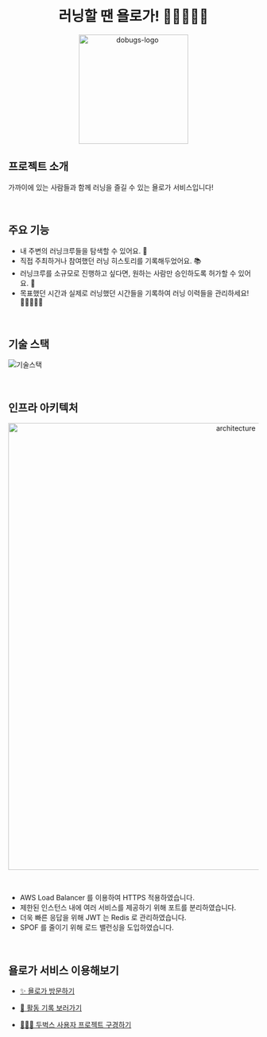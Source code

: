 <div align="center">
<h1> 러닝할 땐 욜로가! 🏃🏻‍♀️🏃🏻 </h1>
</div>

<p align="center">
<img src="https://user-images.githubusercontent.com/92148749/229272189-a08ec8a9-6ccf-433a-a15a-0782822a2d48.png" alt="dobugs-logo" width="220" height="220">
</p>

## 프로젝트 소개
가까이에 있는 사람들과 함께 러닝을 즐길 수 있는 욜로가 서비스입니다!

<br>

## 주요 기능
- 내 주변의 러닝크루들을 탐색할 수 있어요. 🧐
- 직접 주최하거나 참여했던 러닝 히스토리를 기록해두었어요. 📚
- 러닝크루를 소규모로 진행하고 싶다면, 원하는 사람만 승인하도록 허가할 수 있어요. 🤫
- 목표했던 시간과 실제로 러닝했던 시간들을 기록하여 러닝 이력들을 관리하세요! 🏃🏻‍♀️🏃🏻

<br>

## 기술 스택
![기술스택](https://user-images.githubusercontent.com/92148749/229279299-203a9097-11f3-4438-a2f5-544ea379392c.png)

<br>

## 인프라 아키텍처
<p align="center">
<img src="https://user-images.githubusercontent.com/92148749/229276598-98f8b3ac-efd4-495c-95f5-304e60317d0d.png" alt="architecture" width="900">
</p>

<br>

- AWS Load Balancer 를 이용하여 HTTPS 적용하였습니다.
- 제한된 인스턴스 내에 여러 서비스를 제공하기 위해 포트를 분리하였습니다.
- 더욱 빠른 응답을 위해 JWT 는 Redis 로 관리하였습니다.
- SPOF 를 줄이기 위해 로드 밸런싱을 도입하였습니다.

<br>

## 욜로가 서비스 이용해보기

- [✨ 욜로가 방문하기](https://dev.yologa.dobugs.co.kr/)

- [📘 활동 기록 보러가기](https://github.com/dobugs/yologa-api/wiki/%ED%99%9C%EB%8F%99-%EA%B8%B0%EB%A1%9D)

- [🙋🏻‍♀️ 두벅스 사용자 프로젝트 구경하기](https://github.com/dobugs/yologa-authentication-api)
